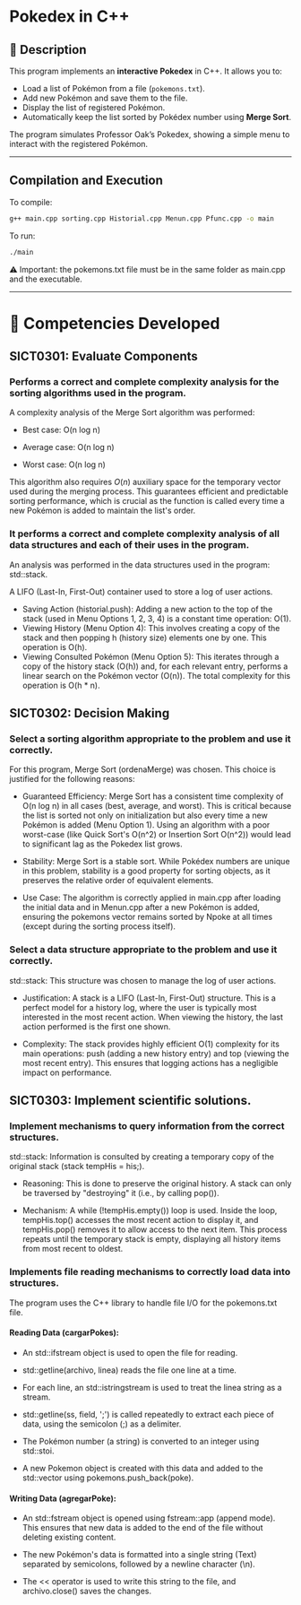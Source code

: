 # Pokedex in C++

## 📌 Description
This program implements an **interactive Pokedex** in C++. It allows you to:
- Load a list of Pokémon from a file (`pokemons.txt`).  
- Add new Pokémon and save them to the file.  
- Display the list of registered Pokémon.  
- Automatically keep the list sorted by Pokédex number using **Merge Sort**.  

The program simulates Professor Oak’s Pokedex, showing a simple menu to interact with the registered Pokémon.  

---

## Compilation and Execution

To compile:  
```bash
g++ main.cpp sorting.cpp Historial.cpp Menun.cpp Pfunc.cpp -o main
```

To run:

```bash
./main
```
⚠️ Important: the pokemons.txt file must be in the same folder as main.cpp and the executable.

---

# 🎯 Competencies Developed
## SICT0301: Evaluate Components

### Performs a correct and complete complexity analysis for the sorting algorithms used in the program.

A complexity analysis of the Merge Sort algorithm was performed:

- Best case: O(n log n)

- Average case: O(n log n)

- Worst case: O(n log n)

This algorithm also requires $O(n)$ auxiliary space for the temporary vector used during the merging process. 
This guarantees efficient and predictable sorting performance, which is crucial as the function is called every time a new Pokémon is added to maintain the list's order.

### It performs a correct and complete complexity analysis of all data structures and each of their uses in the program.

An analysis was performed in the  data structures used in the program: std::stack.

A LIFO (Last-In, First-Out) container used to store a log of user actions.

- Saving Action (historial.push): Adding a new action to the top of the stack (used in Menu Options 1, 2, 3, 4) is a constant time operation: O(1).
- Viewing History (Menu Option 4): This involves creating a copy of the stack and then popping h (history size) elements one by one. This operation is O(h).
- Viewing Consulted Pokémon (Menu Option 5): This iterates through a copy of the history stack (O(h)) and, for each relevant entry, performs a linear search on the Pokémon vector (O(n)). The total complexity for this operation is O(h * n).

## SICT0302: Decision Making

### Select a sorting algorithm appropriate to the problem and use it correctly.

For this program, Merge Sort (ordenaMerge) was chosen. This choice is justified for the following reasons:

- Guaranteed Efficiency: Merge Sort has a consistent time complexity of O(n log n) in all cases (best, average, and worst). This is critical because the list is sorted not only on initialization but also every time a new Pokémon is added (Menu Option 1). Using an algorithm with a poor worst-case (like Quick Sort's O(n^2) or Insertion Sort O(n^2)) would lead to significant lag as the Pokedex list grows.

- Stability: Merge Sort is a stable sort. While Pokédex numbers are unique in this problem, stability is a good property for sorting objects, as it preserves the relative order of equivalent elements.

- Use Case: The algorithm is correctly applied in main.cpp after loading the initial data and in Menun.cpp after a new Pokémon is added, ensuring the pokemons vector remains sorted by Npoke at all times (except during the sorting process itself).

### Select a data structure appropriate to the problem and use it correctly.

std::stack<Historial>: This structure was chosen to manage the log of user actions.

- Justification: A stack is a LIFO (Last-In, First-Out) structure. This is a perfect model for a history log, where the user is typically most interested in the most recent action. When viewing the history, the last action performed is the first one shown.

- Complexity: The stack provides highly efficient O(1) complexity for its main operations: push (adding a new history entry) and top (viewing the most recent entry). This ensures that logging actions has a negligible impact on performance.

## SICT0303: Implement scientific solutions.

### Implement mechanisms to query information from the correct structures.

std::stack<Historial>: Information is consulted by creating a temporary copy of the original stack (stack<Historial> tempHis = his;).

- Reasoning: This is done to preserve the original history. A stack can only be traversed by "destroying" it (i.e., by calling pop()).

- Mechanism: A while (!tempHis.empty()) loop is used. Inside the loop, tempHis.top() accesses the most recent action to display it, and tempHis.pop() removes it to allow access to the next item. This process repeats until the temporary stack is empty, displaying all history items from most recent to oldest.

### Implements file reading mechanisms to correctly load data into structures.

The program uses the C++ <fstream> library to handle file I/O for the pokemons.txt file.

#### Reading Data (cargarPokes):

- An std::ifstream object is used to open the file for reading.

- std::getline(archivo, linea) reads the file one line at a time.

- For each line, an std::istringstream is used to treat the linea string as a stream.

- std::getline(ss, field, ';') is called repeatedly to extract each piece of data, using the semicolon (;) as a delimiter.

- The Pokémon number (a string) is converted to an integer using std::stoi.

- A new Pokemon object is created with this data and added to the std::vector<Pokemon> using pokemons.push_back(poke).

#### Writing Data (agregarPoke):

- An std::fstream object is opened using fstream::app (append mode). This ensures that new data is added to the end of the file without deleting existing content.

- The new Pokémon's data is formatted into a single string (Text) separated by semicolons, followed by a newline character (\n).

- The << operator is used to write this string to the file, and archivo.close() saves the changes.
